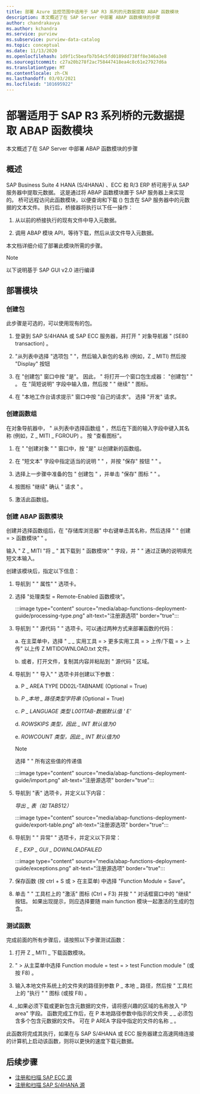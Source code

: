 ```yaml
---
title: 部署 Azure 监控范围中适用于 SAP R3 系列的元数据提取 ABAP 函数模块
description: 本文概述了在 SAP Server 中部署 ABAP 函数模块的步骤
author: chandrakavya
ms.author: kchandra
ms.service: purview
ms.subservice: purview-data-catalog
ms.topic: conceptual
ms.date: 11/13/2020
ms.openlocfilehash: 1d9f1c5beafb7b54c5fd0189dd738ff8e346a3e8
ms.sourcegitcommit: c27a20b278f2ac758447418ea4c8c61e27927d6a
ms.translationtype: MT
ms.contentlocale: zh-CN
ms.lasthandoff: 03/03/2021
ms.locfileid: "101695922"
---
```

# <a name="deploy-the-metadata-extraction-abap-function-module-for-the-sap-r3-family-of-bridges"></a>部署适用于 SAP R3 系列桥的元数据提取 ABAP 函数模块 
本文概述了在 SAP Server 中部署 ABAP 函数模块的步骤
## <a name="overview"></a>概述 

SAP Business Suite 4 HANA (S/4HANA) 、ECC 和 R/3 ERP 桥可用于从 SAP 服务器中提取元数据。 这是通过将 ABAP 函数模块置于 SAP 服务器上来实现的。 桥可远程访问此函数模块，以便查询和下载 () 包含在 SAP 服务器中的元数据的文本文件。
执行后，桥接器将执行以下任一操作：

1.  从以前的桥接执行的现有文件中导入元数据。

2.  调用 ABAP 模块 API，等待下载，然后从该文件导入元数据。

本文档详细介绍了部署此模块所需的步骤。

> [!Note] 
>以下说明基于 SAP GUI v2.0 进行编译

## <a name="deployment-of-the-module"></a>部署模块 

### <a name="create-a-package"></a>创建包 

此步骤是可选的，可以使用现有的包。

1.  登录到 SAP S/4HANA 或 SAP ECC 服务器，并打开 \" 对象导航器 \" (SE80 transaction) 。

2.  \"从列表中选择 "选项包 \" "，然后输入新包的名称 (例如，Z \_ MITI) 然后按 "Display" 按钮

3.  在 "创建包" 窗口中按 "是"。 因此， \" 将打开一个窗口包生成器： "创建包" \" 。 在 "简短说明" 字段中输入值，然后按 " \" 继续" \" 图标。

4.  在 "本地工作台请求提示" 窗口中按 "自己的请求"。 选择 "开发" 请求。

### <a name="create-a-function-group"></a>创建函数组 

在对象导航器中， \" 从列表中选择函数组 \" ，然后在下面的输入字段中键入其名称 (例如，Z \_ MITI \_ FGROUP) 。 按 "查看图标"。

1.  在 \" "创建对象 \" " 窗口中，按 "是" 以创建新的函数组。

2.  在 "短文本" 字段中指定适当的说明 \" \" ，并按 "保存" 按钮 \" \" 。

3.  选择上一步骤中准备的包 \" 创建包 \" ，并单击 "保存" 图标 \" \" 。

4.  按图标 "继续" 确认 \" 请求 \" 。

5.  激活此函数组。

### <a name="create-the-abap-function-module"></a>创建 ABAP 函数模块 

创建并选择函数组后，在 "存储库浏览器" 中右键单击其名称，然后选择 " \" 创建 = \> 函数模块" \" 。

输入 \" Z \_ MITI "将 \_ \" 其下载到 \" 函数模块" \" 字段，并 \" \" 通过正确的说明填充短文本输入。

创建该模块后，指定以下信息：

1.  导航到 " \" 属性" \" 选项卡。

2.  选择 "处理类型 = Remote-Enabled 函数模块"。

    :::image type="content" source="media/abap-functions-deployment-guide/processing-type.png" alt-text="注册源选项" border="true":::

3.  导航到 " \" 源代码 \" " 选项卡。可以通过两种方式来部署函数的代码：

    a.  在主菜单中，选择 " \_ \_ 实用工具 = \> 更多实用工具 = \> 上传/下载 = \> 上传" 以上传 Z MITIDOWNLOAD.txt 文件。

    b.  或者，打开文件，复制其内容并粘贴到 \" 源代码 \" 区域。

4.  导航到 " \" 导入" \" 选项卡并创建以下参数：

    a.  P \_ AREA TYPE DD02L-TABNAME (Optional = True) 

    b.  *P \_本地 \_ 路径类型字符串* (Optional = True) 

    c.  *P \_ LANGUAGE 类型 L001TAB-数据默认值 \' E\'*

    d.  *ROWSKIPS 类型，因此 \_ INT 默认值为0*

    e.  *ROWCOUNT 类型，因此 \_ INT 默认值为0*

    > [!Note]
    > 选择 \" \" 所有这些值的传递值

    :::image type="content" source="media/abap-functions-deployment-guide/import.png" alt-text="注册源选项" border="true":::

5.  导航到 "表" 选项卡，并定义以下内容：

    *导出 \_ 表（如 TAB512）*

    :::image type="content" source="media/abap-functions-deployment-guide/export-table.png" alt-text="注册源选项" border="true":::

6.  导航到 " \" 异常" \" 选项卡，并定义以下异常：

    *E \_ EXP \_ GUI \_ DOWNLOADFAILED*

    :::image type="content" source="media/abap-functions-deployment-guide/exceptions.png" alt-text="注册源选项" border="true":::

7.  保存函数 (按 ctrl + S 或 \> 在主菜单) 中选择 "Function Module = Save"。

8.  单击 \" \" 工具栏上的 "激活" 图标 (Ctrl + F3) 并按 \" \" 对话框窗口中的 "继续" 按钮。 如果出现提示，则应选择要随 main function 模块一起激活的生成的包含。

### <a name="testing-the-function"></a>测试函数 

完成前面的所有步骤后，请按照以下步骤测试函数：

1.  打开 Z \_ MITI \_ 下载函数模块。

2.  \" \> 从主菜单中选择 Function module = test = \> test Function module \" (或按 F8) 。

3.  输入本地文件系统上的文件夹的路径到参数 P \_ 本地 \_ 路径，然后按 \" 工具栏上的 "执行 \" " 图标 (或按 F8) 。

4.  \_如果必须下载或更新包含元数据的文件，请将感兴趣的区域的名称放入 "P area" 字段。 函数完成工作后，在 P 本地路径参数中指示的文件夹 \_ \_ 必须包含多个包含元数据的文件。 可在 P AREA 字段中指定的文件的名称 \_ 。

此函数将完成其执行，如果在与 SAP S/4HANA 或 ECC 服务器建立高速网络连接的计算机上启动该函数，则将以更快的速度下载元数据。

## <a name="next-steps"></a>后续步骤

- [注册和扫描 SAP ECC 源](register-scan-sapecc-source.md)
- [注册和扫描 SAP S/4HANA 源](register-scan-saps4hana-source.md)